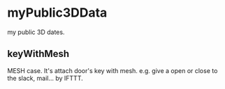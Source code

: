 # myPublic3DData

my public 3D dates.

## keyWithMesh
MESH case.
It's attach door's key with mesh.
e.g. give a open or close to the slack, mail... by IFTTT.
